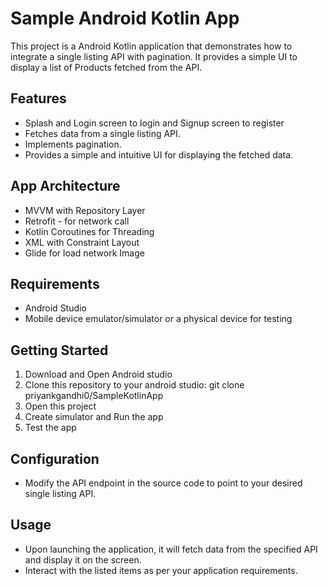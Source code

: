 # Sample Android Kotlin App

This project is a Android Kotlin application that demonstrates how to integrate a single listing API with pagination. It provides a simple UI to display a list of Products fetched from the API.

## Features
- Splash and Login screen to login and Signup screen to register
- Fetches data from a single listing API.
- Implements pagination.
- Provides a simple and intuitive UI for displaying the fetched data.

## App Architecture
- MVVM with Repository Layer
- Retrofit - for network call
- Kotlin Coroutines for Threading
- XML with Constraint Layout
- Glide for load network Image


## Requirements
- Android Studio
- Mobile device emulator/simulator or a physical device for testing

## Getting Started
1. Download and Open Android studio
2. Clone this repository to your android studio: git clone priyankgandhi0/SampleKotlinApp
3. Open this project
4. Create simulator and Run the app
5. Test the app

## Configuration
- Modify the API endpoint in the source code to point to your desired single listing API.

## Usage
- Upon launching the application, it will fetch data from the specified API and display it on the screen.
- Interact with the listed items as per your application requirements.

